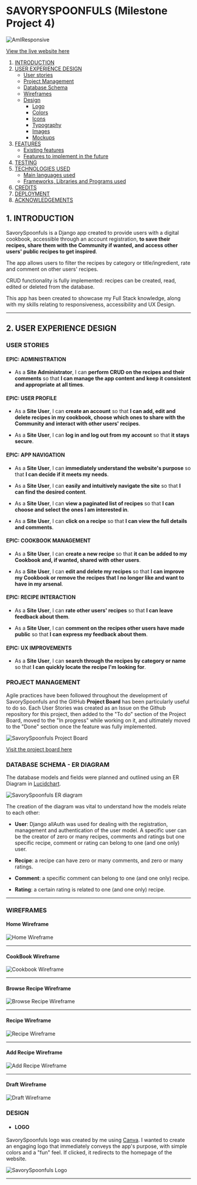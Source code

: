 # SAVORYSPOONFULS (Milestone Project 4)

![AmIResponsive](readme/assets/amiresponsive.png)

[View the live website here](https://savouryspoonfuls-d64d32e6ab0b.herokuapp.com/)

1. [INTRODUCTION](#1-introduction)
2. [USER EXPERIENCE DESIGN](#2-user-experience-design)
   - [User stories](#user-stories)
   - [Project Management](#project-management)
   - [Database Schema](#database-schema---er-diagram)
   - [Wireframes](#wireframes)
   - [Design](#design)
     - [Logo](#logo)
     - [Colors](#colors)
     - [Icons](#icons)
     - [Typography](#typography)
     - [Images](#images)
     - [Mockups](#mockups)
3. [FEATURES](#3-features)
   - [Existing features](#existing-features)
   - [Features to implement in the future](#features-to-implement-in-the-future)
4. [TESTING](#4-testing)
5. [TECHNOLOGIES USED](#5-technologies-used)
   - [Main languages used](#main-languages-used)
   - [Frameworks, Libraries and Programs used](#frameworks-libraries-and-programs-used)
6. [CREDITS](#6-credits)
7. [DEPLOYMENT](#7-deployment)
8. [ACKNOWLEDGEMENTS](#8-acknowledgements)


## 1. INTRODUCTION

SavorySpoonfuls is a Django app created to provide users with a digital cookbook, accessible through an account registration, __to save their recipes, share them with the Community if wanted, and access other users' public recipes to get inspired__.

The app allows users to filter the recipes by category or title/ingredient, rate and comment on other users' recipes. 

CRUD functionality is fully implemented: recipes can be created, read, edited or deleted from the database.

This app has been created to showcase my Full Stack knowledge, along with my skills relating to responsiveness, accessibility and UX Design.
- - - 
## 2. USER EXPERIENCE DESIGN

### USER STORIES

#### EPIC: ADMINISTRATION

- As a **Site Administrator**, I can **perform CRUD on the recipes and their comments** so that **I can manage the app content and keep it consistent and appropriate at all times**.

#### EPIC: USER PROFILE

- As a **Site User**, I can **create an account** so that **I can add, edit and delete recipes in my cookbook, choose which ones to share with the Community and interact with other users' recipes**.

- As a **Site User**, I can **log in and log out from my account** so that **it stays secure**.

#### EPIC: APP NAVIGATION

- As a **Site User**, I can **immediately understand the website's purpose** so that **I can decide if it meets my needs**.

- As a **Site User**, I can **easily and intuitively navigate the site** so that **I can find the desired content**.

- As a **Site User**, I can **view a paginated list of recipes** so that **I can choose and select the ones I am interested in**.

- As a **Site User**, I can **click on a recipe** so that **I can view the full details and comments**.

#### EPIC: COOKBOOK MANAGEMENT

- As a **Site User**, I can **create a new recipe** so that **it can be added to my Cookbook and, if wanted, shared with other users**.

- As a **Site User**, I can **edit and delete my recipes** so that **I can improve my Cookbook or remove the recipes that I no longer like and want to have in my arsenal**.

#### EPIC: RECIPE INTERACTION

- As a **Site User**, I can **rate other users' recipes** so that **I can leave feedback about them**.

- As a **Site User**, I can **comment on the recipes other users have made public** so that **I can express my feedback about them**.

#### EPIC: UX IMPROVEMENTS

- As a **Site User**, I can **search through the recipes by category or name** so that **I can quickly locate the recipe I'm looking for**.


### PROJECT MANAGEMENT
Agile practices have been followed throughout the development of SavorySpoonfuls and the GitHub __Project Board__ has been particularly useful to do so. 
Each User Stories was created as an Issue on the Github repository for this project, then added to the "To do" section of the Project Board, moved to the "In progress" while working on it, and ultimately moved to the "Done" section once the feature was fully implemented.

![SavorySpoonfuls Project Board](readme/assets/project-board.png)

[Visit the project board here](https://github.com/users/BogdanMaria/projects/4/views/1)

### DATABASE SCHEMA - ER DIAGRAM

The database models and fields were planned and outlined using an ER Diagram in [Lucidchart](https://lucid.co/).

![SavorySpoonfuls ER diagram](readme/assets/SavorySpoonfuls.png)

The creation of the diagram was vital to understand how the models relate to each other:

- __User__: Django allAuth was used for dealing with the registration, management and authentication of the user model.
A specific user can be the creator of zero or many recipes, comments and ratings but one specific recipe, comment or rating can belong to one (and one only) user.

- __Recipe__: a recipe can have zero or many comments, and zero or many ratings.

- __Comment__: a specific comment can belong to one (and one only) recipe.

- __Rating__: a certain rating is related to one (and one only) recipe.
- - - 


### WIREFRAMES

#### Home Wireframe
![Home Wireframe](readme/assets/index-wireframe.png)
- - - 

#### CookBook Wireframe
![Cookbook Wireframe](readme/assets/cookbook-wireframe.png)
- - -

#### Browse Recipe Wireframe
![Browse Recipe Wireframe](readme/assets/browserecipe-wireframe.png)
- - -

#### Recipe Wireframe
![Recipe Wireframe](readme/assets/recipe-wireframe.png)
- - -

#### Add Recipe Wireframe
![Add Recipe Wireframe](readme/assets/addrecipe-wireframe.png)
- - -

#### Draft Wireframe
![Draft Wireframe](readme/assets/draft-wireframe.png)

### DESIGN

- #### LOGO

SavorySpoonfuls logo was created by me using [Canva](https://www.canva.com/).
I wanted to create an engaging logo that immediately conveys the app's purpose, with simple colors and a "fun" feel.
If clicked, it redirects to the homepage of the website.

![SavorySpoonfuls Logo](readme/assets/logo.png)
- - - 